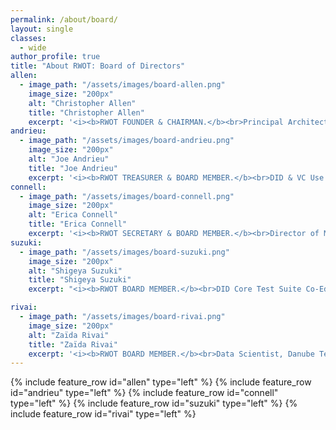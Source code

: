 ```yaml
---
permalink: /about/board/
layout: single
classes:
  - wide
author_profile: true
title: "About RWOT: Board of Directors"
allen:
  - image_path: "/assets/images/board-allen.png"
    image_size: "200px"
    alt: "Christopher Allen"
    title: "Christopher Allen"
    excerpt: '<i><b>RWOT FOUNDER & CHAIRMAN.</b><br>Principal Architect, Blockchain Commons.</i><br><br>Christopher is a pioneer of cryptographic security on the Internet: he jointly developed SSL 3.0 and co-edited  the IETF TLS 1.0 spec, the heart of secure commerce on the Web. His more recent work on decentralized identity includes the creation of the 10 principles of Self-Sovereign Identity, co-authoring the W3C DID Core 1.0 spec, and being a W3C VC-WG Invited Expert.'
andrieu:
  - image_path: "/assets/images/board-andrieu.png"
    image_size: "200px"
    alt: "Joe Andrieu"
    title: "Joe Andrieu"
    excerpt: '<i><b>RWOT TREASURER & BOARD MEMBER.</b><br>DID & VC Use Cases Co-Editor, W3C. Legendary Requirements, CEO.</i><br><br>Joe leads requirements efforts for the W3C Decentralized Identifiers WG, W3C Credentials CG and RWOT.  He is the creator of the DID Method Rubric, and the lead author of Joram 1.0.0, Amira 1.0.0, and the Functional Identity Primer.'
connell:
  - image_path: "/assets/images/board-connell.png"
    image_size: "200px"
    alt: "Erica Connell"
    title: "Erica Connell"
    excerpt: '<i><b>RWOT SECRETARY & BOARD MEMBER.</b><br>Director of Media, Legendary Requirements.</I><br><br>Erica is the producer of _The Rubric_ podcast, an ongoing episodic discussion about different DID methods. She develops media telling the human stories highlighting the power and relevance of Decentralized Identity. She is a trained actor, director, and produced playwright.'
suzuki:
  - image_path: "/assets/images/board-suzuki.png"
    image_size: "200px"
    alt: "Shigeya Suzuki"
    title: "Shigeya Suzuki"
    excerpt: "<i><b>RWOT BOARD MEMBER.</b><br>DID Core Test Suite Co-Editor, W3C. Ph.D., Project Professor, Keio University, Japan.</i><br><br>Shigeya is a distributed system expert with more than 30 years of experience both in the business sector and academia. Lately, active in W3C's DID and VC WG. He is one of the architects of Trusted Web, an initiative in Japan, and the principal designer of Originator Profile technology."

rivai:
  - image_path: "/assets/images/board-rivai.png"
    image_size: "200px"
    alt: "Zaïda Rivai"
    title: "Zaïda Rivai"
    excerpt: '<i><b>RWOT BOARD MEMBER.</b><br>Data Scientist, Danube Tech.</i><br><br>Zaïda is a Data Scientist at Danube Tech GmbH, a Vienna based company that makes it easy for developers to work with DIDs. She analyzed global DID data and created a platform which shows the latest trends on DID transactions, DID documents and DID errors.'
---
```


{% include feature_row id="allen" type="left" %}
{% include feature_row id="andrieu" type="left" %}
{% include feature_row id="connell" type="left" %}
{% include feature_row id="suzuki" type="left" %}
{% include feature_row id="rivai" type="left" %}

